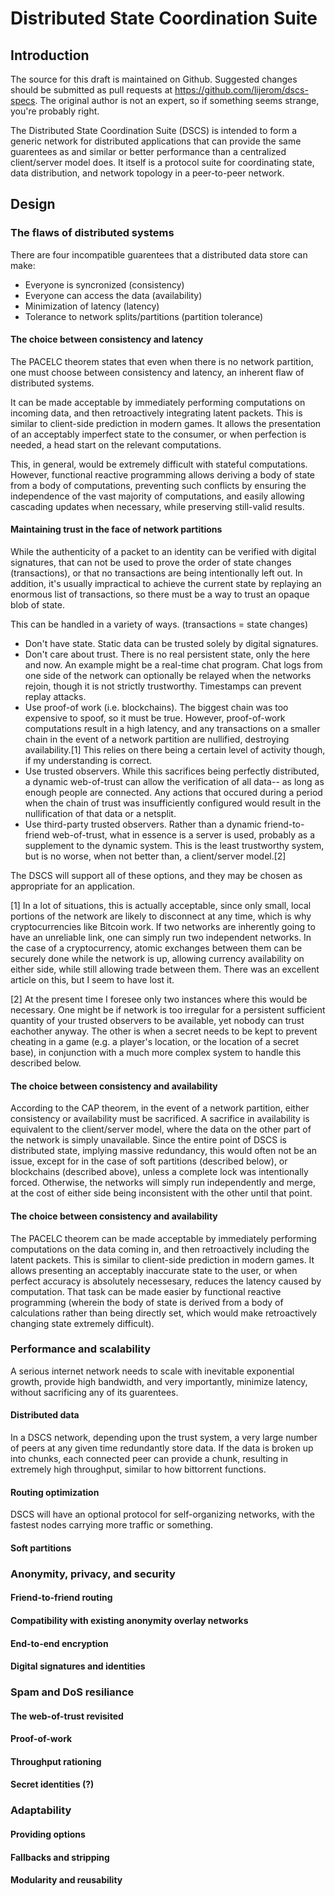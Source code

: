 # Distributed State Coordination Suite

## Introduction

The source for this draft is maintained on Github. Suggested changes should be
submitted as pull requests at https://github.com/lijerom/dscs-specs. The original
author is not an expert, so if something seems strange, you're probably right.

The Distributed State Coordination Suite (DSCS) is intended to form a generic
network for distributed applications that can provide the same guarentees as and
similar or better performance than a centralized client/server model does. It
itself is a protocol suite for coordinating state, data distribution, and
network topology in a peer-to-peer network.

## Design

### The flaws of distributed systems

There are four incompatible guarentees that a distributed data store can make:
* Everyone is syncronized (consistency)
* Everyone can access the data (availability)
* Minimization of latency (latency)
* Tolerance to network splits/partitions (partition tolerance)

#### The choice between consistency and latency

The PACELC theorem states that even when there is no network partition, one must
choose between consistency and latency, an inherent flaw of distributed systems.

It can be made acceptable by immediately performing computations on incoming
data, and then retroactively integrating latent packets. This is similar to
client-side prediction in modern games. It allows the presentation of an
acceptably imperfect state to the consumer, or when perfection is needed,
a head start on the relevant computations.

This, in general, would be extremely difficult with stateful computations.
However, functional reactive programming allows deriving a body of state
from a body of computations, preventing such conflicts by ensuring the
independence of the vast majority of computations, and easily allowing
cascading updates when necessary, while preserving still-valid results.

#### Maintaining trust in the face of network partitions

While the authenticity of a packet to an identity can be verified with digital
signatures, that can not be used to prove the order of state changes
(transactions), or that no transactions are being intentionally left out. In
addition, it's usually impractical to achieve the current state by replaying an
enormous list of transactions, so there must be a way to trust an opaque blob
of state.

This can be handled in a variety of ways. (transactions = state changes)

* Don't have state. Static data can be trusted solely by digital signatures.
* Don't care about trust. There is no real persistent state, only the here and
now. An example might be a real-time chat program. Chat logs from one side of
the network can optionally be relayed when the networks rejoin, though it is
not strictly trustworthy. Timestamps can prevent replay attacks.
* Use proof-of work (i.e. blockchains). The biggest chain was too expensive to
spoof, so it must be true. However, proof-of-work computations result in a high
latency, and any transactions on a smaller chain in the event of a network
partition are nullified, destroying availability.[1] This relies on there being
a certain level of activity though, if my understanding is correct.
* Use trusted observers. While this sacrifices being perfectly distributed, a
dynamic web-of-trust can allow the verification of all data-- as long as enough
people are connected. Any actions that occured during a period when the chain of
trust was insufficiently configured would result in the nullification of that
data or a netsplit.
* Use third-party trusted observers. Rather than a dynamic friend-to-friend
web-of-trust, what in essence is a server is used, probably as a supplement
to the dynamic system. This is the least trustworthy system, but is no worse,
when not better than, a client/server model.[2]

The DSCS will support all of these options, and they may be chosen as appropriate
for an application.


[1] In a lot of situations, this is actually acceptable, since only small,
local portions of the network are likely to disconnect at any time, which is why
cryptocurrencies like Bitcoin work. If two networks are inherently going to have
an unreliable link, one can simply run two independent networks. In the case of
a cryptocurrency, atomic exchanges between them can be securely done while the
network is up, allowing currency availability on either side, while still
allowing trade between them. There was an excellent article on this, but I seem
to have lost it.

[2] At the present time I foresee only two instances where this would be
necessary. One might be if network is too irregular for a persistent sufficient
quantity of your trusted observers to be available, yet nobody can trust
eachother anyway. The other is when a secret needs to be kept to prevent
cheating in a game (e.g. a player's location, or the location of a secret base),
in conjunction with a much more complex system to handle this described below.

#### The choice between consistency and availability

According to the CAP theorem, in the event of a network partition, either
consistency or availability must be sacrificed. A sacrifice in availability
is equivalent to the client/server model, where the data on the other part of
the network is simply unavailable. Since the entire point of DSCS is distributed
state, implying massive redundancy, this would often not be an issue, except for
in the case of soft partitions (described below), or blockchains (described
above), unless a complete lock was intentionally forced. Otherwise, the networks
will simply run independently and merge, at the cost of either side being
inconsistent with the other until that point.

#### The choice between consistency and availability

The PACELC theorem can be made acceptable by immediately performing
computations on the data coming in, and then retroactively including the
latent packets. This is similar to client-side prediction in modern games.
It allows presenting an acceptably inaccurate state to the user, or when
perfect accuracy is absolutely necessesary, reduces the latency caused by
computation. That task can be made easier by functional reactive programming
(wherein the body of state is derived from a body of calculations rather than
being directly set, which would make retroactively changing state extremely
difficult).

### Performance and scalability

A serious internet network needs to scale with inevitable exponential growth,
provide high bandwidth, and very importantly, minimize latency, without
sacrificing any of its guarentees.

#### Distributed data

In a DSCS network, depending upon the trust system, a very large number of peers
at any given time redundantly store data. If the data is broken up into chunks,
each connected peer can provide a chunk, resulting in extremely high throughput,
similar to how bittorrent functions.

#### Routing optimization

DSCS will have an optional protocol for self-organizing networks, with the
fastest nodes carrying more traffic or something.

#### Soft partitions

### Anonymity, privacy, and security

#### Friend-to-friend routing

#### Compatibility with existing anonymity overlay networks
 
#### End-to-end encryption

#### Digital signatures and identities

### Spam and DoS resiliance

#### The web-of-trust revisited

#### Proof-of-work

#### Throughput rationing

#### Secret identities (?)

### Adaptability

#### Providing options

#### Fallbacks and stripping

#### Modularity and reusability
